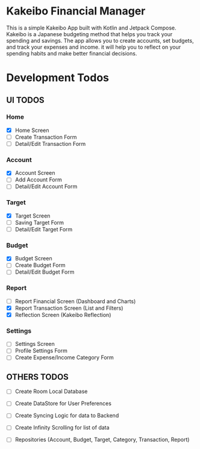 # Kakeibo Financial Manager

This is a simple Kakeibo App built with Kotlin and Jetpack Compose.
Kakeibo is a Japanese budgeting method that helps you track your spending and savings. The app
allows you to create accounts, set budgets, and track your expenses and income. it will help you to
reflect on your spending habits and make better financial decisions.

# Development Todos

## UI TODOS

### Home

- [x] Home Screen
- [ ] Create Transaction Form
- [ ] Detail/Edit Transaction Form

### Account

- [x] Account Screen
- [ ] Add Account Form
- [ ] Detail/Edit Account Form

### Target

- [x] Target Screen
- [ ] Saving Target Form
- [ ] Detail/Edit Target Form

### Budget

- [x] Budget Screen
- [ ] Create Budget Form
- [ ] Detail/Edit Budget Form

### Report

- [ ] Report Financial Screen (Dashboard and Charts)
- [x] Report Transaction Screen (List and Filters)
- [x] Reflection Screen (Kakeibo Reflection)

### Settings

- [ ] Settings Screen
- [ ] Profile Settings Form
- [ ] Create Expense/Income Category Form

## OTHERS TODOS

- [ ] Create Room Local Database
- [ ] Create DataStore for User Preferences
- [ ] Create Syncing Logic for data to Backend
- [ ] Create Infinity Scrolling for list of data
- [ ] Repositories (Account, Budget, Target, Category, Transaction, Report)

